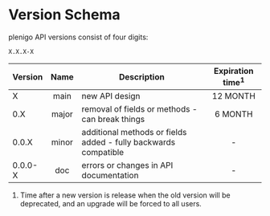 # Version Schema

plenigo API versions consist of four digits:

`X.X.X-X`

| Version | Name  | Description                                                     | Expiration time<sup>1</sup> |
| ------- |:-----:| --------------------------------------------------------------- | :-------------------------: |
| X       | main  | new API design                                                  | 12 MONTH                    | 
| 0.X     | major | removal of fields or methods - can break things                 | 6 MONTH                     |
| 0.0.X   | minor | additional methods or fields added - fully backwards compatible | -                           |
| 0.0.0-X | doc   | errors or changes in API documentation                          | -                           |

1) Time after a new version is release when the old version will be deprecated, and an upgrade will be forced to all users.